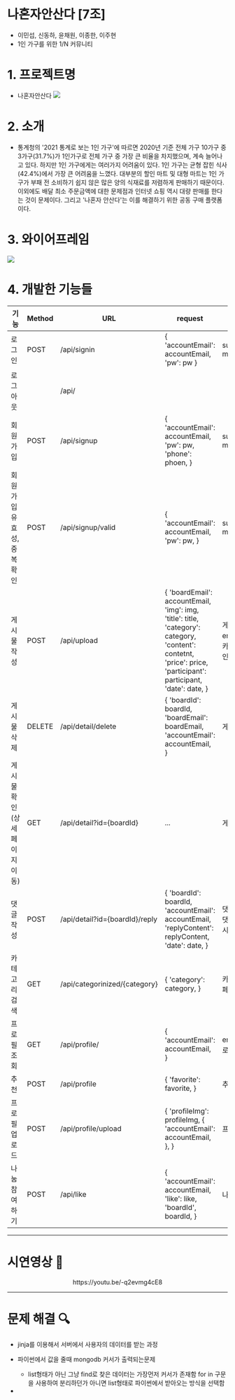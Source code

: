 # 나혼자안산다 [7조]
- 이민섭, 신동하, 윤채원, 이종한, 이주현
- 1인 가구를 위한 1/N 커뮤니티

# 1. 프로젝트명
- 나혼자안산다
![](https://velog.velcdn.com/images/m1nsuppp/post/6d5fa369-3c91-4b03-b4aa-ee8cc9cf511a/image.png)

# 2. 소개
- 통계청의 '2021 통계로 보는 1인 가구'에 따르면 2020년 기준 전체 가구 10가구 중 3가구(31.7%)가 1인가구로 전체 가구 중 가장 큰 비율을 차지했으며, 계속 늘어나고 있다. 하지만 1인 가구에게는 여러가지 어려움이 있다. 1인 가구는 균형 잡힌 식사(42.4%)에서 가장 큰 어려움을 느꼈다. 대부분의 할인 마트 및 대형 마트는 1인 가구가 부패 전 소비하기 쉽지 않은 많은 양의 식재료를 저렴하게 판매하기 때문이다. 이외에도 배달 최소 주문금액에 대한 문제점과 인터넷 쇼핑 역시 대량 판매를 한다는 것이 문제이다. 그리고 '나혼자 안산다'는 이를 해결하기 위한 공동 구매 플랫폼이다.

# 3. 와이어프레임
![](https://velog.velcdn.com/images/m1nsuppp/post/81871b2b-c81c-4d0c-a1a1-c8b7f22e2613/image.png)


# 4. 개발한 기능들
|기능|Method|URL|request|response|
|--------|------|--------|--------|--------|
|로그인|POST|/api/signin|{ 'accountEmail': accountEmail, 'pw': pw }|success message(Boolean)|
|로그아웃||/api/||
|회원가입|POST|/api/signup|{ 'accountEmail': accountEmail, 'pw': pw, 'phone': phoen, }|success message(Boolean)|
|회원가입 유효성, 중복 확인|POST|/api/signup/valid|{ 'accountEmail': accountEmail, 'pw': pw, }|success message(Boolean)|
|게시물 작성|POST|/api/upload|{ 'boardEmail': accountEmail, 'img': img, 'title': title, 'category': category, 'content': contetnt, 'price': price, 'participant': participant, 'date': date, }|게시물의 작성자 email, 제목, 이미지, 카테고리, 내용, 가격, 인원 수|
|게시물 삭제|DELETE|/api/detail/delete|{ 'boardId': boardId, 'boardEmail': boardEmail, 'accountEmail': accountEmail, }|게시물 삭제|
|게시물 확인(상세 페이지 이동)|GET|/api/detail?id={boardId}|...|게시물 상세 페이지 |
|댓글 작성|POST|/api/detail?id={boardId}/reply|{ 'boardId': boardId, 'accountEmail': accountEmail, 'replyContent': replyContent, 'date': date, }|댓글 작성자의 email, 댓글 내용, 댓글 작성 시간|
|카테고리 검색|GET|/api/categorinized/{category}|{ 'category': category, }|카테고리와 일치하는 페이지
|프로필 조회|GET|/api/profile/|{ 'accountEmail': accountEmail, }|email과 일치하는 프로필 페이지
|추천|POST|/api/profile|{ 'favorite': favorite, }|추천 수 증가
|프로필 업로드|POST|/api/profile/upload|{ 'profileImg': profileImg, { 'accountEmail': accountEmail, }, }|프로필 업로드
|나눔 참여하기|POST|/api/like| { 'accountEmail': accountEmail, 'like': like, 'boardId', boardId, }|나눔 참여하기
------
# 시연영상 📸

<div align=center>
https://youtu.be/-q2evmg4cE8
</div>

------
#  문제 해결 :mag: 

- jinja를 이용해서 서버에서 사용자의 데이터를 받는 과정

- 파이썬에서 값을 줄때 mongodb 커서가 출력되는문제
  - list형태가 아닌 그냥 find로 찾은 데이터는 가장먼저 커서가 존재함 
  for in 구문을 사용하여 분리하던가 아니면 list형태로 파이썬에서 받아오는 방식을 선택함

- <script>와 jinja를 둘다 사용해야하는 경우
  - <head>에서 스크립트를 사용하는것이 아닌 <body> 내부에서 script를 형성해 작업함


- 페이지 변경시 바로 출력되야하는 스크립트
  - $(document).ready(functon(){})형식으로 바로 출력할수 있도록 함

- 값이 정수가 아닌 str형식으로 들어오는 jinja
  - 파이프라인을 사용하여 정수,json 등등으로 교체하여 사용함

- 전체적으로 db에서 필요한 값을  전부 count 해야함
  - 파이썬에서 하나씩 가져와서 리스트화 시켜 클라이언트로 전송



<div align=center>


</div>

